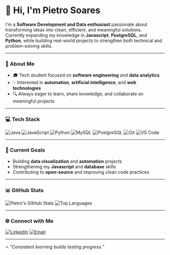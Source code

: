 # 👋 Hi, I'm Pietro Soares

I'm a **Software Development and Data enthusiast** passionate about transforming ideas into clean, efficient, and meaningful solutions.  
Currently expanding my knowledge in **Javascript**, **PostgreSQL**, and **Python**, while building real-world projects to strengthen both technical and problem-solving skills.

---

### 🧠 About Me
- 🎓 Tech student focused on **software engineering** and **data analytics**  
- 💡 Interested in **automation**, **artificial intelligence**, and **web technologies**  
- 🔍 Always eager to learn, share knowledge, and collaborate on meaningful projects  

---

### 💻 Tech Stack
![Java](https://img.shields.io/badge/Java-%23ED8B00.svg?style=for-the-badge&logo=openjdk&logoColor=white)
![JavaScript](https://img.shields.io/badge/JavaScript-%23F7DF1E.svg?style=for-the-badge&logo=javascript&logoColor=black)
![Python](https://img.shields.io/badge/Python-3776AB?style=for-the-badge&logo=python&logoColor=white)
![MySQL](https://img.shields.io/badge/MySQL-005C84?style=for-the-badge&logo=mysql&logoColor=white)
![PostgreSQL](https://img.shields.io/badge/PostgreSQL-316192?style=for-the-badge&logo=postgresql&logoColor=white)
![Git](https://img.shields.io/badge/Git-F05032?style=for-the-badge&logo=git&logoColor=white)
![VS Code](https://img.shields.io/badge/VS%20Code-0078D4?style=for-the-badge&logo=visual-studio-code&logoColor=white)

---

### 🚀 Current Goals
- Building **data visualization** and **automation** projects  
- Strengthening my **Javascript** and **database** skills  
- Contributing to **open-source** and improving clean code practices  

---

### 📊 GitHub Stats
![Pietro's GitHub Stats](https://github-readme-stats.vercel.app/api?username=pietrosoares&show_icons=true&theme=github_dark)
![Top Languages](https://github-readme-stats.vercel.app/api/top-langs/?username=pietrosoares&layout=compact&theme=github_dark)

---

### 🌐 Connect with Me
[![LinkedIn](https://img.shields.io/badge/LinkedIn-Pietro%20Soares-blue?style=for-the-badge&logo=linkedin)](https://www.linkedin.com/in/pietro-soares-578832286)
[![Email](https://img.shields.io/badge/Email-pietro.soares11%40gmail.com-red?style=for-the-badge&logo=gmail&logoColor=white)](mailto:pietro.soares11@outlook.com)

---

⭐ _“Consistent learning builds lasting progress.”_
